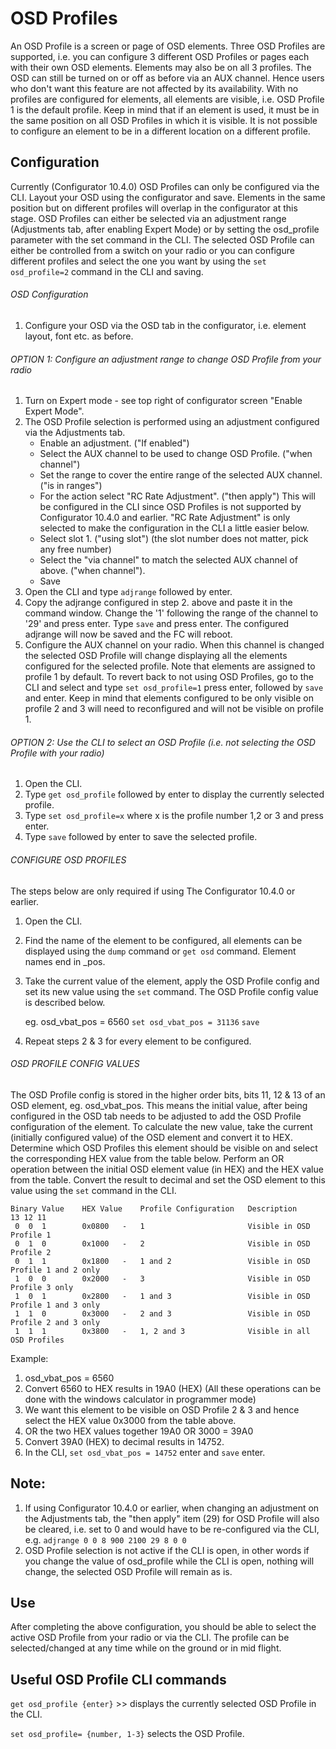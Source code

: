 # OSD Profiles

An OSD Profile is a screen or page of OSD elements.  Three OSD Profiles are supported, i.e. you can configure 3 different OSD Profiles or pages each with their own OSD elements.  Elements may also be on all 3 profiles.  The OSD can still be turned on or off as before via an AUX channel.  Hence users who don't want this feature are not affected by its availability.  With no profiles are configured for elements, all elements are visible, i.e. OSD Profile 1 is the default profile.  Keep in mind that if an element is used, it must be in the same position on all OSD Profiles in which it is visible.  It is not possible to configure an element to be in a different location on a different profile.


## Configuration

Currently (Configurator 10.4.0) OSD Profiles can only be configured via the CLI.  Layout your OSD using the configurator and save.  Elements in the same position but on different profiles will overlap in the configurator at this stage.  OSD Profiles can either be selected via an adjustment range (Adjustments tab, after enabling Expert Mode) or by setting the osd_profile parameter with the set command in the CLI.  The selected OSD Profile can either be controlled from a switch on your radio or you can configure different profiles and select the one you want by using the ```set osd_profile=2``` command in the CLI and saving.


###### OSD Configuration
1. Configure your OSD via the OSD tab in the configurator, i.e. element layout, font etc. as before.


###### OPTION 1: Configure an adjustment range to change OSD Profile from your radio
1. Turn on Expert mode - see top right of configurator screen "Enable Expert Mode".
2. The OSD Profile selection is performed using an adjustment configured via the Adjustments tab.
    - Enable an adjustment. ("If enabled")
    - Select the AUX channel to be used to change OSD Profile. ("when channel")
    - Set the range to cover the entire range of the selected AUX channel. ("is in ranges")
    - For the action select "RC Rate Adjustment". ("then apply")  This will be configured in the CLI since OSD Profiles is not supported by Configurator 10.4.0 and earlier. "RC Rate Adjustment" is only selected to make the configuration in the CLI a little easier below.
    - Select slot 1. ("using slot")  (the slot number does not matter, pick any free number)
    - Select the "via channel" to match the selected AUX channel of above. ("when channel").
    - Save
3. Open the CLI and type ```adjrange``` followed by enter.
4. Copy the adjrange configured in step 2. above and paste it in the command window.  Change the '1' following the range of the channel to '29' and press enter.  Type ```save``` and press enter.  The configured adjrange will now be saved and the FC will reboot.
5. Configure the AUX channel on your radio.  When this channel is changed the selected OSD Profile will change displaying all the elements configured for the selected profile.  Note that elements are assigned to profile 1 by default.  To revert back to not using OSD Profiles, go to the CLI and select and type ```set osd_profile=1``` press enter, followed by ```save``` and enter.  Keep in mind that elements configured to be only visible on profile 2 and 3 will need to reconfigured and will not be visible on profile 1.


###### OPTION 2: Use the CLI to select an OSD Profile (i.e. not selecting the OSD Profile with your radio)
1. Open the CLI.
2. Type ```get osd_profile``` followed by enter to display the currently selected profile.
3. Type ```set osd_profile=x``` where x is the profile number 1,2 or 3 and press enter.
4. Type ```save``` followed by enter to save the selected profile.


###### CONFIGURE OSD PROFILES
The steps below are only required if using The Configurator 10.4.0 or earlier.
1. Open the CLI.
2. Find the name of the element to be configured, all elements can be displayed using the ```dump``` command or ```get osd``` command.  Element names end in _pos.
3. Take the current value of the element, apply the OSD Profile config and set its new value using the ```set``` command.  The OSD Profile config value is described below.

   eg. osd_vbat_pos = 6560
       ```set osd_vbat_pos = 31136```
       ```save```

4. Repeat steps 2 & 3 for every element to be configured.


###### OSD PROFILE CONFIG VALUES
The OSD Profile config is stored in the higher order bits, bits 11, 12 & 13 of an OSD element, eg. osd_vbat_pos.  This means the initial value, after being configured in the OSD tab needs to be adjusted to add the OSD Profile configuration of the element.  To calculate the new value, take the current (initially configured value) of the OSD element and convert it to HEX.  Determine which OSD Profiles this element should be visible on and select the corresponding HEX value from the table below.  Perform an OR operation between the initial OSD element value (in HEX) and the HEX value from the table.  Convert the result to decimal and set the OSD element to this value using the ```set``` command in the CLI.

    Binary Value    HEX Value    Profile Configuration   Description
    13 12 11
     0  0  1        0x0800   -   1                       Visible in OSD Profile 1
     0  1  0        0x1000   -   2                       Visible in OSD Profile 2
     0  1  1        0x1800   -   1 and 2                 Visible in OSD Profile 1 and 2 only
     1  0  0        0x2000   -   3                       Visible in OSD Profile 3 only
     1  0  1        0x2800   -   1 and 3                 Visible in OSD Profile 1 and 3 only
     1  1  0        0x3000   -   2 and 3                 Visible in OSD Profile 2 and 3 only
     1  1  1        0x3800   -   1, 2 and 3              Visible in all OSD Profiles

Example:
1. osd_vbat_pos = 6560
2. Convert 6560 to HEX results in 19A0 (HEX)  (All these operations can be done with the windows calculator in programmer mode)
3. We want this element to be visible on OSD Profile 2 & 3 and hence select the HEX value 0x3000 from the table above.
4. OR the two HEX values together  19A0 OR 3000 = 39A0
5. Convert 39A0 (HEX) to decimal results in 14752.
5. In the CLI, ```set osd_vbat_pos = 14752``` enter and ```save``` enter.


## Note:

1. If using Configurator 10.4.0 or earlier, when changing an adjustment on the Adjustments tab, the "then apply" item (29) for OSD Profile will also be cleared, i.e. set to 0 and would have to be re-configured via the CLI, e.g. ```adjrange 0 0 8 900 2100 29 8 0 0```
2. OSD Profile selection is not active if the CLI is open, in other words if you change the value of osd_profile while the CLI is open, nothing will change, the selected OSD Profile will remain as is.


## Use

After completing the above configuration, you should be able to select the active OSD Profile from your radio or via the CLI.  The profile can be selected/changed at any time while on the ground or in mid flight.


## Useful OSD Profile CLI commands

```get osd_profile {enter}``` >> displays the currently selected OSD Profile in the CLI.

```set osd_profile= {number, 1-3}``` selects the OSD Profile.
